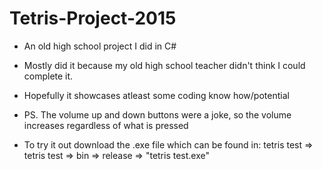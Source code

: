 # Tetris-Project-2015
- An old high school project I did in C#
- Mostly did it because my old high school teacher didn't think I could complete it.
- Hopefully it showcases atleast some coding know how/potential
- PS. The volume up and down buttons were a joke, so the volume increases regardless of what is pressed

- To try it out download the .exe file which can be found in:
  tetris test => tetris test => bin => release => "tetris test.exe"
